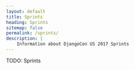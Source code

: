 ```yaml
---
layout: default
title: Sprints
heading: Sprints
sitemap: false
permalink: /sprints/
description: |
    Information about DjangoCon US 2017 Sprints
---
```


TODO: Sprints
